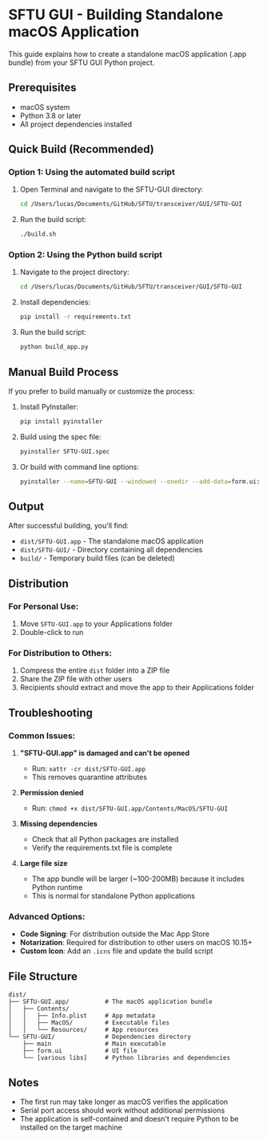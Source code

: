 # SFTU GUI - Building Standalone macOS Application

This guide explains how to create a standalone macOS application (.app bundle) from your SFTU GUI Python project.

## Prerequisites

- macOS system
- Python 3.8 or later
- All project dependencies installed

## Quick Build (Recommended)

### Option 1: Using the automated build script

1. Open Terminal and navigate to the SFTU-GUI directory:
   ```bash
   cd /Users/lucas/Documents/GitHub/SFTU/transceiver/GUI/SFTU-GUI
   ```

2. Run the build script:
   ```bash
   ./build.sh
   ```

### Option 2: Using the Python build script

1. Navigate to the project directory:
   ```bash
   cd /Users/lucas/Documents/GitHub/SFTU/transceiver/GUI/SFTU-GUI
   ```

2. Install dependencies:
   ```bash
   pip install -r requirements.txt
   ```

3. Run the build script:
   ```bash
   python build_app.py
   ```

## Manual Build Process

If you prefer to build manually or customize the process:

1. Install PyInstaller:
   ```bash
   pip install pyinstaller
   ```

2. Build using the spec file:
   ```bash
   pyinstaller SFTU-GUI.spec
   ```

3. Or build with command line options:
   ```bash
   pyinstaller --name=SFTU-GUI --windowed --onedir --add-data=form.ui:. --clean --noconfirm main.py
   ```

## Output

After successful building, you'll find:

- `dist/SFTU-GUI.app` - The standalone macOS application
- `dist/SFTU-GUI/` - Directory containing all dependencies
- `build/` - Temporary build files (can be deleted)

## Distribution

### For Personal Use:
1. Move `SFTU-GUI.app` to your Applications folder
2. Double-click to run

### For Distribution to Others:
1. Compress the entire `dist` folder into a ZIP file
2. Share the ZIP file with other users
3. Recipients should extract and move the app to their Applications folder

## Troubleshooting

### Common Issues:

1. **"SFTU-GUI.app" is damaged and can't be opened**
   - Run: `xattr -cr dist/SFTU-GUI.app`
   - This removes quarantine attributes

2. **Permission denied**
   - Run: `chmod +x dist/SFTU-GUI.app/Contents/MacOS/SFTU-GUI`

3. **Missing dependencies**
   - Check that all Python packages are installed
   - Verify the requirements.txt file is complete

4. **Large file size**
   - The app bundle will be larger (~100-200MB) because it includes Python runtime
   - This is normal for standalone Python applications

### Advanced Options:

- **Code Signing**: For distribution outside the Mac App Store
- **Notarization**: Required for distribution to other users on macOS 10.15+
- **Custom Icon**: Add an `.icns` file and update the build script

## File Structure

```
dist/
├── SFTU-GUI.app/          # The macOS application bundle
│   ├── Contents/
│   │   ├── Info.plist     # App metadata
│   │   ├── MacOS/         # Executable files
│   │   └── Resources/     # App resources
└── SFTU-GUI/              # Dependencies directory
    ├── main               # Main executable
    ├── form.ui            # UI file
    └── [various libs]     # Python libraries and dependencies
```

## Notes

- The first run may take longer as macOS verifies the application
- Serial port access should work without additional permissions
- The application is self-contained and doesn't require Python to be installed on the target machine
